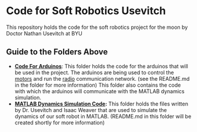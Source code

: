 # Code for Soft Robotics Usevitch
This repository holds the code for the soft robotics project for the moon by Doctor Nathan Usevitch at BYU
## Guide to the Folders Above
- **[Code For Arduinos](/Code_for_Arduinos)**: This folder holds the code for the arduinos that will be used in the project. The arduinos are being used to control the [motors](https://www.servocity.com/60-rpm-hd-premium-planetary-gear-motor-w-encoder/) and run the [radio](https://howtomechatronics.com/tutorials/arduino/arduino-wireless-communication-nrf24l01-tutorial/#:~:text=nRF24L01%20Transceiver%20Module,-Let's%20take%20a&text=It%20uses%20the%202.4%20GHz,2.4%20%E2%80%93%202.5GHz%20ISM%20band) communication network. (see the README.md in the folder for more information) This folder also contains the code with which the arduinos will communicate with the MATLAB dynamics simulation.
- **[MATLAB Dynamics Simulation Code](/MATLAB_dynamics_code):** This folder holds the files written by Dr. Usevitch and Isaac Weaver that are used to simulate the dynamics of our soft robot in MATLAB. (README.md in this folder will be created shortly for more information)